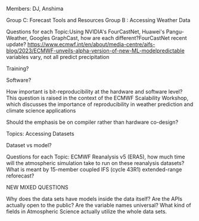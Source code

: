 Members: DJ, Anshima

Group C: Forecast Tools and Resources
Group B : Accessing Weather Data


Questions for each Topic:Using NVIDIA's FourCastNet, Huawei's Pangu-Weather, Googles GraphCast, how are each different?FourCastNet recent update? https://www.ecmwf.int/en/about/media-centre/aifs-blog/2023/ECMWF-unveils-alpha-version-of-new-ML-modelpredictable variables vary, not all predict precipitation

Training?

Software?

How important is bit-reproducibility at the hardware and software level? This question is raised in the context of the ECMWF Scalability Workshop, which discusses the importance of reproducibility in weather prediction and climate science applications

Should the emphasis be on compiler rather than hardware co-design?


Topics: Accessing Datasets

Dataset vs model?

Questions for each Topic: ECMWF Reanalysis v5 (ERA5), how much time will the atmospheric simulation take to run on these reanalysis datasets? What is meant by 15-member coupled IFS (cycle 43R1) extended-range reforecast?


NEW MIXED QUESTIONS

Why does the data sets have models inside the data itself?
Are the APIs actually open to the public?
Are the variable names universal?
What kind of fields in Atmospheric Science actually utilize the whole data sets.
